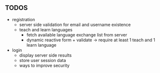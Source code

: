 ## TODOS
- registration
    - server side validation for email and username existence
    - teach and learn languages
        - fetch available language exchange list from server
        - dynamic reactive form + validate -> require at least 1 teach and 1 learn language
- login
    - display server side results
    - store user session data
    - ways to improve security